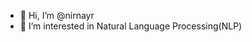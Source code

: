 - 👋 Hi, I’m @nirnayr
- 👀 I’m interested in Natural Language Processing(NLP)


<!---
nirnayr/nirnayr is a ✨ special ✨ repository because its `README.md` (this file) appears on your GitHub profile.
You can click the Preview link to take a look at your changes.
--->
